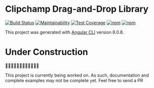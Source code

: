 # Clipchamp Drag-and-Drop Library

[![Build Status](https://travis-ci.org/clipchamp/ng-dnd.svg?branch=master)](https://travis-ci.org/clipchamp/ng-dnd)
[![Maintainability](https://api.codeclimate.com/v1/badges/8dce2fe6029120780386/maintainability)](https://codeclimate.com/github/clipchamp/ng-dnd/maintainability)
[![Test Coverage](https://api.codeclimate.com/v1/badges/8dce2fe6029120780386/test_coverage)](https://codeclimate.com/github/clipchamp/ng-dnd/test_coverage)
[![npm](https://img.shields.io/npm/dt/@clipchamp/ng-dnd.svg)](https://www.npmjs.com/package/@clipchamp/ng-dnd)
[![npm](https://img.shields.io/npm/v/@clipchamp/ng-dnd.svg)](https://www.npmjs.com/package/@clipchamp/ng-dnd)

This project was generated with [Angular CLI](https://github.com/angular/angular-cli) version 6.0.8.

# Under Construction

🚧🚧🚧🚧🚧🚧🚧🚧🚧🚧🚧🚧

This project is currently being worked on. As such, documentation and complete examples may not be complete yet.
Feel free to send a PR
